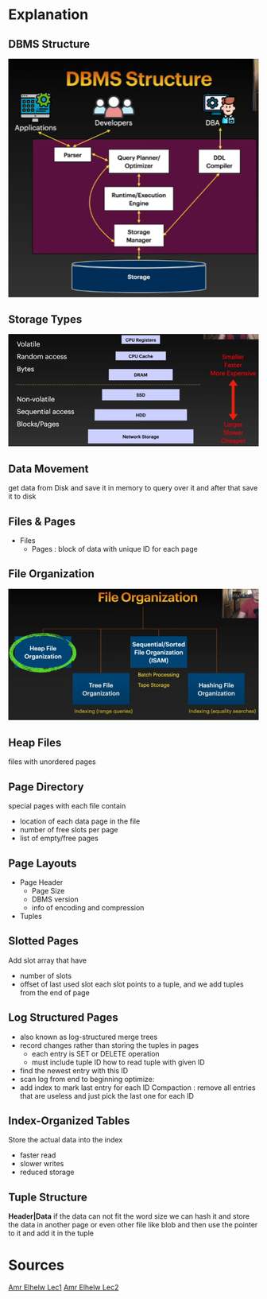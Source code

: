 # Explanation

## DBMS Structure 
![](Pasted%20image%2020250430015759.png)

## Storage Types
![](Pasted%20image%2020250430020139.png)

## Data Movement
get data from Disk and save it in memory to query over it and after that save it to disk

## Files & Pages
- Files
	- Pages : block of data with unique ID for each page	

## File Organization
![](Pasted%20image%2020250430021025.png)

## Heap Files
files with unordered pages

## Page Directory 
special pages with each file contain
- location of each data page in the file
- number of free slots per page
- list of empty/free pages

## Page Layouts
- Page Header
	- Page Size
	- DBMS version
	- info of encoding and compression
- Tuples

## Slotted Pages
Add slot array that have
- number of slots
- offset of last used slot
each slot points to a tuple, and we add tuples from the end of page

## Log Structured Pages
- also known as log-structured merge trees 
- record changes rather than storing the tuples in pages
	- each entry is SET or DELETE operation
	- must include tuple ID 
how to read tuple with given ID
- find the newest entry with this ID
- scan log from end to beginning 
optimize:
- add index to mark last entry for each ID
Compaction : remove all entries that are useless and just pick the last one for each ID

## Index-Organized Tables
Store the actual data into the index
- faster read
- slower writes
- reduced storage 

## Tuple Structure 
**Header|Data**
if the data can not fit the word size we can hash it and store the data in another page or even other file like blob and then use the pointer to it and add it in the tuple

# Sources
[Amr Elhelw Lec1](https://youtu.be/-HtHhBQbMB4?si=CWCsIi05xtURGUa3) 
[Amr Elhelw Lec2](https://youtu.be/8-LJyyAjOhE?si=z0ko3HS-fUfOzuLH) 